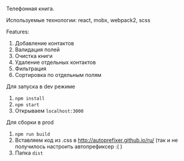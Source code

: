 Телефонная книга.

Используемые технологии: react, mobx, webpack2, scss

Features:
1. Добавление контактов
2. Валидация полей
3. Очистка книги
4. Удаление отдельных контактов
5. Фильтрация
6. Сортировка по отдельным полям

Для запуска в dev режиме
1. `npm install`
2. `npm start`
3. Открываем `localhost:3000`

Для сборки в prod 
1. `npm run build`
2. Вставляем код из .css в http://autoprefixer.github.io/ru/ (так и не получилось настроить автопрефиксер :( )
3. Папка `dist`
